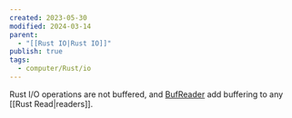 ```yaml
---
created: 2023-05-30
modified: 2024-03-14
parent:
  - "[[Rust IO|Rust IO]]"
publish: true
tags:
  - computer/Rust/io
---
```


Rust I/O operations are not buffered, and [BufReader](https://doc.rust-lang.org/std/io/struct.BufReader.html) add buffering to any [[Rust Read|readers]].
